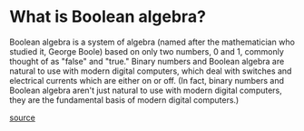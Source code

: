 # What is Boolean algebra?

Boolean algebra is a system of algebra (named after the mathematician who studied it, George Boole) based on only two numbers, 0 and 1, commonly thought of as "false" and "true." Binary numbers and Boolean algebra are natural to use with modern digital computers, which deal with switches and electrical currents which are either on or off. (In fact, binary numbers and Boolean algebra aren't just natural to use with modern digital computers, they are the fundamental basis of modern digital computers.)

[source](https://www.eskimo.com/~scs/cclass/mathintro/sx4.html)
